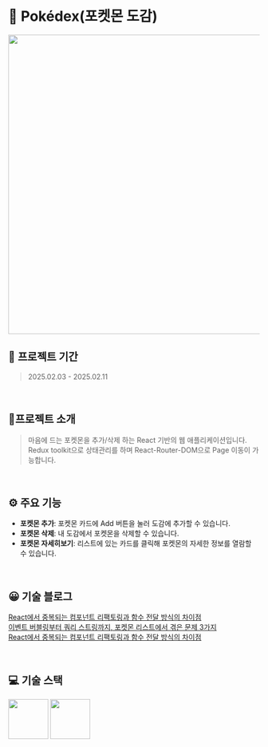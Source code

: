 # 📕 Pokédex(포켓몬 도감)
<img src="https://github.com/user-attachments/assets/78cfb905-3c11-42bf-96f4-1f2c612bfa9c" width="600px" />

<br>

## 📅 프로젝트 기간
> 2025.02.03 - 2025.02.11

<br>

## 📝프로젝트 소개
> 마음에 드는 포켓몬을 추가/삭제 하는 React 기반의 웹 애플리케이션입니다. <br> Redux toolkit으로 상태관리를 하며 React-Router-DOM으로 Page 이동이 가능합니다.

<br>

## ⚙ 주요 기능
- **포켓몬 추가**: 포켓몬 카드에 Add 버튼을 눌러 도감에 추가할 수 있습니다.
- **포켓몬 삭제**: 내 도감에서 포켓몬을 삭제할 수 있습니다.
- **포켓몬 자세히보기**: 리스트에 있는 카드를 클릭해 포켓몬의 자세한 정보를 열람할 수 있습니다.

<br>

## 😀 기술 블로그
[React에서 중복되는 컴포넌트 리팩토링과 함수 전달 방식의 차이점](https://debnjin.tistory.com/88)
<br>
[이벤트 버블링부터 쿼리 스트링까지, 포켓몬 리스트에서 겪은 문제 3가지](https://debnjin.tistory.com/90)
<br>
[React에서 중복되는 컴포넌트 리팩토링과 함수 전달 방식의 차이점](https://debnjin.tistory.com/91)

<br>

## 💻 기술 스택
<img src="https://github.com/yewon-Noh/readme-template/blob/main/skills/JavaScript.png?raw=true" width="80"> <img src="https://github.com/yewon-Noh/readme-template/blob/main/skills/React.png?raw=true" width="80">
